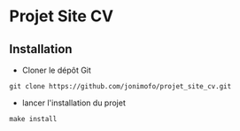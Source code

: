 # Projet Site CV

## Installation
  
- Cloner le dépôt Git  

```git clone https://github.com/jonimofo/projet_site_cv.git```  

- lancer l'installation du projet
  
```make install```
